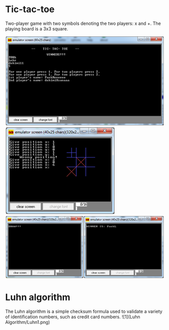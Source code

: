 # Tic-tac-toe
  Two-player game with two symbols denoting the two players: x and +. 
  The playing board is a 3x3 square.
  
  ![1](tic-tac-toe/tic-tac-toe_1.png)
  ![2](tic-tac-toe/tic-tac-toe_2.png)
  ![3](tic-tac-toe/tic-tac-toe_3.png)

# Luhn algorithm
  The Luhn algorithm is a simple checksum formula used to validate a variety of   identification numbers, such as credit card numbers.
  ![1](Luhn Algorithm/Luhn1.png)
